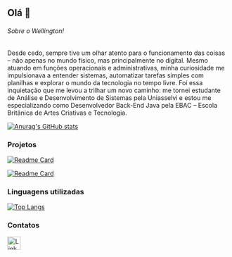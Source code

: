 ## Olá 👋


###### Sobre o Wellington!
Desde cedo, sempre tive um olhar atento para o funcionamento das coisas – não apenas no mundo físico, mas principalmente no digital. Mesmo atuando em funções operacionais e administrativas, minha curiosidade me impulsionava a entender sistemas, automatizar tarefas simples com planilhas e explorar o mundo da tecnologia no tempo livre.
Foi essa inquietação que me levou a trilhar um novo caminho: me tornei estudante de Análise e Desenvolvimento de Sistemas pela Uniasselvi e estou me especializando como Desenvolvedor Back-End Java pela EBAC – Escola Britânica de Artes Criativas e Tecnologia.

[![Anurag's GitHub stats](https://github-readme-stats.vercel.app/api?username=wellingtonadonai&show_icons=true&theme=dark)](https://github.com/anuraghazra/github-readme-stats)

### Projetos

[![Readme Card](https://github-readme-stats.vercel.app/api/pin/?username=wellingtonadonai&repo=dscatalogSpring&theme=dark)]([https://github.com/wellingtonadonai](https://github.com/wellingtonadonai/projetoDsList))

[![Readme Card](https://github-readme-stats.vercel.app/api/pin/?username=wellingtonadonai&repo=projetoDsList&theme=dark)](https://github.com/anuraghazra/github-readme-stats)

### Linguagens utilizadas

[![Top Langs](https://github-readme-stats.vercel.app/api/top-langs/?username=wellingtonadonai&layout=compact)](https://github.com/anuraghazra/github-readme-stats)

### Contatos

[<img src='https://img.shields.io/badge/LinkedIn-0077B5?style=for-the-badge&logo=linkedin&logoColor=white' alt='Linkedin' height='30'>](https://www.linkedin.com/in/wellingtonoliveira-dev/)
